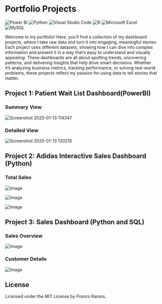 # Portfolio Projects
![Power Bi](https://img.shields.io/badge/power_bi-F2C811?style=for-the-badge&logo=powerbi&logoColor=black)
![Python](https://img.shields.io/badge/python-3670A0?style=for-the-badge&logo=python&logoColor=ffdd54)
![Visual Studio Code](https://img.shields.io/badge/Visual%20Studio%20Code-0078d7.svg?style=for-the-badge&logo=visual-studio-code&logoColor=white)
![R](https://img.shields.io/badge/r-%23276DC3.svg?style=for-the-badge&logo=r&logoColor=white)
![Microsoft Excel](https://img.shields.io/badge/Microsoft_Excel-217346?style=for-the-badge&logo=microsoft-excel&logoColor=white)
![MySQL](https://img.shields.io/badge/mysql-4479A1.svg?style=for-the-badge&logo=mysql&logoColor=white)


Welcome to my portfolio! Here, you’ll find a collection of my dashboard projects, where I take raw data and turn it into engaging, meaningful stories. Each project uses different datasets, showing how I can dive into complex information and present it in a way that’s easy to understand and visually appealing. These dashboards are all about spotting trends, uncovering patterns, and delivering insights that help drive smart decisions. Whether it’s analyzing business metrics, tracking performance, or solving real-world problems, these projects reflect my passion for using data to tell stories that matter.

## Project 1: Patient Wait List Dashboard(PowerBI)

### Summary View
![Screenshot 2025-01-13 114347](https://github.com/user-attachments/assets/5d1f2cdc-6812-43a1-bd3e-eacecc63b2e6)

### Detailed View 
![Screenshot 2025-01-13 130210](https://github.com/user-attachments/assets/3ccb04e1-3a2c-4db4-846e-da5233d2ebbe)


## Project 2: Adidas Interactive Sales Dashboard (Python)

### Total Sales
![Image](https://github.com/user-attachments/assets/36d12bc8-e674-4ca7-972f-d1bbf1e36991)

![Image](https://github.com/user-attachments/assets/57c3d730-1da3-4b4f-b73b-c1d80519e6cb)

![Image](https://github.com/user-attachments/assets/e7aa4dce-3aca-4b07-9547-90f01610a284)


## Project 3: Sales Dashboard (Python and SQL)

### Sales Overview
![Image](https://github.com/user-attachments/assets/06845a41-ac33-4474-b05c-f3adb708ea72)

### Customer Details
![Image](https://github.com/user-attachments/assets/163a20a1-83f5-4ad5-be44-8d18d601dafb)


## License

Licensed under the MIT License by Franco Ramos.
